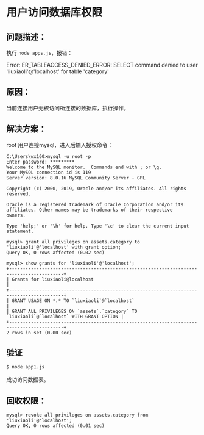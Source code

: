 # 用户访问数据库权限



## 问题描述：

执行 `node apps.js`，报错：

Error: ER_TABLEACCESS_DENIED_ERROR: SELECT command denied to user 'liuxiaoli'@'localhost' for table 'category'



## 原因：

当前连接用户无权访问所连接的数据库，执行操作。



## 解决方案：

root 用户连接mysql，进入后输入授权命令：

```mysql
C:\Users\wx160>mysql -u root -p
Enter password: *********
Welcome to the MySQL monitor.  Commands end with ; or \g.
Your MySQL connection id is 119
Server version: 8.0.16 MySQL Community Server - GPL

Copyright (c) 2000, 2019, Oracle and/or its affiliates. All rights reserved.

Oracle is a registered trademark of Oracle Corporation and/or its
affiliates. Other names may be trademarks of their respective
owners.

Type 'help;' or '\h' for help. Type '\c' to clear the current input statement.

mysql> grant all privileges on assets.category to 'liuxiaoli'@'localhost' with grant option;
Query OK, 0 rows affected (0.02 sec)

mysql> show grants for 'liuxiaoli'@'localhost';
+------------------------------------------------------------------------------------------+
| Grants for liuxiaoli@localhost                                                           |
+------------------------------------------------------------------------------------------+
| GRANT USAGE ON *.* TO `liuxiaoli`@`localhost`                                            |
| GRANT ALL PRIVILEGES ON `assets`.`category` TO `liuxiaoli`@`localhost` WITH GRANT OPTION |
+------------------------------------------------------------------------------------------+
2 rows in set (0.00 sec)
```



## 验证

```bash
$ node app1.js
```

成功访问数据表。



## 回收权限：

```mysql
mysql> revoke all privileges on assets.category from 'liuxiaoli'@'localhost';
Query OK, 0 rows affected (0.01 sec)
```

